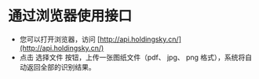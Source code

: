 # 通过浏览器使用接口

* 您可以打开浏览器，访问 [http://api.holdingsky.cn/](http://api.holdingsky.cn/)
* 点击 选择文件 按钮，上传一张图纸文件（pdf、 jpg、 png 格式），系统将自动返回全部的识别结果。

